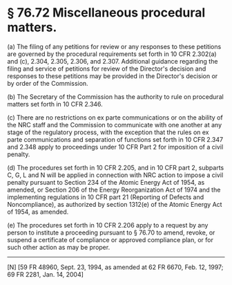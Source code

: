 # § 76.72   Miscellaneous procedural matters.

(a) The filing of any petitions for review or any responses to these petitions are governed by the procedural requirements set forth in 10 CFR 2.302(a) and (c), 2.304, 2.305, 2.306, and 2.307. Additional guidance regarding the filing and service of petitions for review of the Director's decision and responses to these petitions may be provided in the Director's decision or by order of the Commission.


(b) The Secretary of the Commission has the authority to rule on procedural matters set forth in 10 CFR 2.346.


(c) There are no restrictions on ex parte communications or on the ability of the NRC staff and the Commission to communicate with one another at any stage of the regulatory process, with the exception that the rules on ex parte communications and separation of functions set forth in 10 CFR 2.347 and 2.348 apply to proceedings under 10 CFR Part 2 for imposition of a civil penalty.


(d) The procedures set forth in 10 CFR 2.205, and in 10 CFR part 2, subparts C, G, L and N will be applied in connection with NRC action to impose a civil penalty pursuant to Section 234 of the Atomic Energy Act of 1954, as amended, or Section 206 of the Energy Reorganization Act of 1974 and the implementing regulations in 10 CFR part 21 (Reporting of Defects and Noncompliance), as authorized by section 1312(e) of the Atomic Energy Act of 1954, as amended.


(e) The procedures set forth in 10 CFR 2.206 apply to a request by any person to institute a proceeding pursuant to § 76.70 to amend, revoke, or suspend a certificate of compliance or approved compliance plan, or for such other action as may be proper.



---

[N] [59 FR 48960, Sept. 23, 1994, as amended at 62 FR 6670, Feb. 12, 1997; 69 FR 2281, Jan. 14, 2004]




